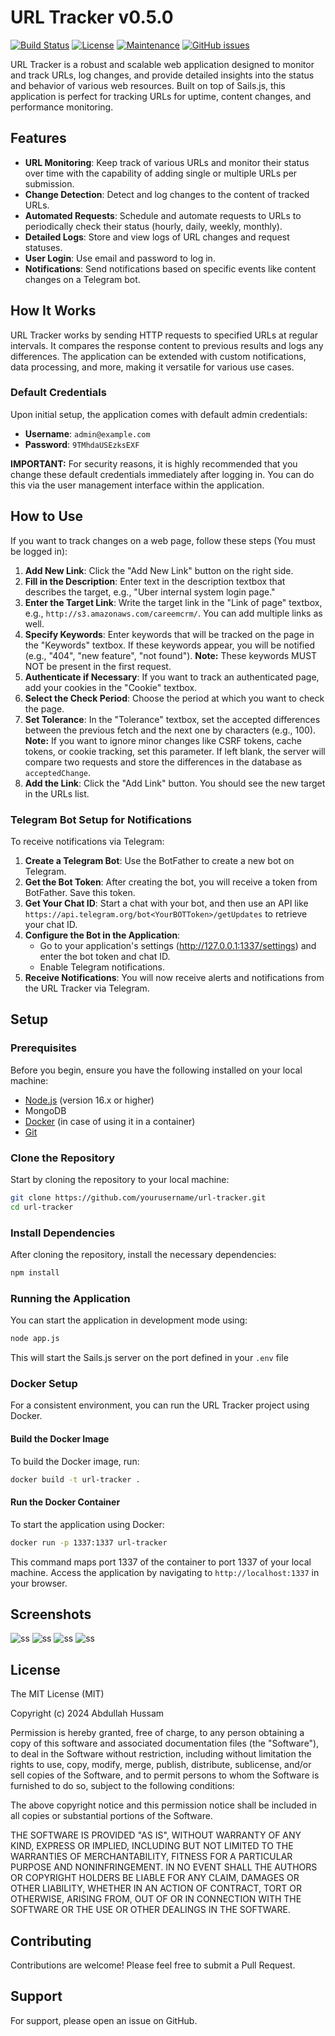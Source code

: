 # URL Tracker v0.5.0

[![Build Status](https://travis-ci.org/ahussam/url-tracker.svg?branch=master)](https://travis-ci.org/ahussam/url-tracker)
[![License](https://badgen.net/badge/license/MIT/green)](https://badgen.net/badge/license/MIT/green)
[![Maintenance](https://img.shields.io/badge/Maintained%3F-yes-green.svg)](https://github.com/ahussam/url-tracker/)
[![GitHub issues](https://img.shields.io/github/issues/ahussam/url-tracker.svg)](https://github.com/ahussam/url-tracker/issues/)

URL Tracker is a robust and scalable web application designed to monitor and track URLs, log changes, and provide detailed insights into the status and behavior of various web resources. Built on top of Sails.js, this application is perfect for tracking URLs for uptime, content changes, and performance monitoring.

## Features

- **URL Monitoring**: Keep track of various URLs and monitor their status over time with the capability of adding single or multiple URLs per submission.
- **Change Detection**: Detect and log changes to the content of tracked URLs.
- **Automated Requests**: Schedule and automate requests to URLs to periodically check their status (hourly, daily, weekly, monthly).
- **Detailed Logs**: Store and view logs of URL changes and request statuses.
- **User Login**: Use email and password to log in. 
- **Notifications**: Send notifications based on specific events like content changes on a Telegram bot.

## How It Works

URL Tracker works by sending HTTP requests to specified URLs at regular intervals. It compares the response content to previous results and logs any differences. The application can be extended with custom notifications, data processing, and more, making it versatile for various use cases.

### Default Credentials

Upon initial setup, the application comes with default admin credentials:

- **Username**: `admin@example.com`
- **Password**: `9TMhdaUSEzksEXF`

**IMPORTANT:** For security reasons, it is highly recommended that you change these default credentials immediately after logging in. You can do this via the user management interface within the application.

## How to Use 

If you want to track changes on a web page, follow these steps (You must be logged in):

1. **Add New Link**: Click the "Add New Link" button on the right side.
2. **Fill in the Description**: Enter text in the description textbox that describes the target, e.g., "Uber internal system login page."
3. **Enter the Target Link**: Write the target link in the "Link of page" textbox, e.g., `http://s3.amazonaws.com/careemcrm/`. You can add multiple links as well. 
4. **Specify Keywords**: Enter keywords that will be tracked on the page in the "Keywords" textbox. If these keywords appear, you will be notified (e.g., "404", "new feature", "not found"). **Note:** These keywords MUST NOT be present in the first request.
5. **Authenticate if Necessary**: If you want to track an authenticated page, add your cookies in the "Cookie" textbox.
6. **Select the Check Period**: Choose the period at which you want to check the page.
7. **Set Tolerance**: In the "Tolerance" textbox, set the accepted differences between the previous fetch and the next one by characters (e.g., 100). **Note:** If you want to ignore minor changes like CSRF tokens, cache tokens, or cookie tracking, set this parameter. If left blank, the server will compare two requests and store the differences in the database as `acceptedChange`.
8. **Add the Link**: Click the "Add Link" button. You should see the new target in the URLs list.

### Telegram Bot Setup for Notifications

To receive notifications via Telegram:

1. **Create a Telegram Bot**: Use the BotFather to create a new bot on Telegram.
2. **Get the Bot Token**: After creating the bot, you will receive a token from BotFather. Save this token.
3. **Get Your Chat ID**: Start a chat with your bot, and then use an API like `https://api.telegram.org/bot<YourBOTToken>/getUpdates` to retrieve your chat ID.
4. **Configure the Bot in the Application**:
   - Go to your application's settings (http://127.0.0.1:1337/settings) and enter the bot token and chat ID.
   - Enable Telegram notifications.
5. **Receive Notifications**: You will now receive alerts and notifications from the URL Tracker via Telegram.

## Setup

### Prerequisites

Before you begin, ensure you have the following installed on your local machine:

- [Node.js](https://nodejs.org/) (version 16.x or higher)
- MongoDB
- [Docker](https://www.docker.com/) (in case of using it in a container)
- [Git](https://git-scm.com/)

### Clone the Repository

Start by cloning the repository to your local machine:

```bash
git clone https://github.com/yourusername/url-tracker.git
cd url-tracker
```

### Install Dependencies

After cloning the repository, install the necessary dependencies:

``` bash
npm install
```

### Running the Application

You can start the application in development mode using:

```bash
node app.js
```

This will start the Sails.js server on the port defined in your `.env` file 

### Docker Setup

For a consistent environment, you can run the URL Tracker project using Docker.

#### Build the Docker Image

To build the Docker image, run:

```bash
docker build -t url-tracker .
```

#### Run the Docker Container

To start the application using Docker:

```bash
docker run -p 1337:1337 url-tracker
```

This command maps port 1337 of the container to port 1337 of your local machine. Access the application by navigating to `http://localhost:1337` in your browser.

## Screenshots

![ss](/img/ss1.png)
![ss](/img/ss2.png)
![ss](/img/ss3.png)
![ss](/img/ss4.jpg)

## License

The MIT License (MIT)

Copyright (c) 2024 Abdullah Hussam

Permission is hereby granted, free of charge, to any person obtaining a copy of this software and associated documentation files (the "Software"), to deal in the Software without restriction, including without limitation the rights to use, copy, modify, merge, publish, distribute, sublicense, and/or sell copies of the Software, and to permit persons to whom the Software is furnished to do so, subject to the following conditions:

The above copyright notice and this permission notice shall be included in all copies or substantial portions of the Software.

THE SOFTWARE IS PROVIDED "AS IS", WITHOUT WARRANTY OF ANY KIND, EXPRESS OR IMPLIED, INCLUDING BUT NOT LIMITED TO THE WARRANTIES OF MERCHANTABILITY, FITNESS FOR A PARTICULAR PURPOSE AND NONINFRINGEMENT. IN NO EVENT SHALL THE AUTHORS OR COPYRIGHT HOLDERS BE LIABLE FOR ANY CLAIM, DAMAGES OR OTHER LIABILITY, WHETHER IN AN ACTION OF CONTRACT, TORT OR OTHERWISE, ARISING FROM, OUT OF OR IN CONNECTION WITH THE SOFTWARE OR THE USE OR OTHER DEALINGS IN THE SOFTWARE.

## Contributing

Contributions are welcome! Please feel free to submit a Pull Request.

## Support

For support, please open an issue on GitHub.